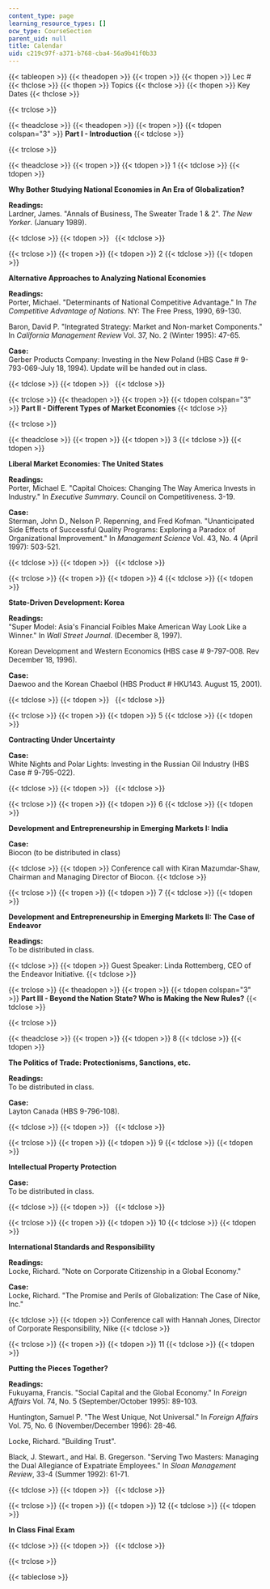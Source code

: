 ```yaml
---
content_type: page
learning_resource_types: []
ocw_type: CourseSection
parent_uid: null
title: Calendar
uid: c219c97f-a371-b768-cba4-56a9b41f0b33
---
```


{{< tableopen >}}
{{< theadopen >}}
{{< tropen >}}
{{< thopen >}}
Lec #
{{< thclose >}}
{{< thopen >}}
Topics
{{< thclose >}}
{{< thopen >}}
Key Dates
{{< thclose >}}

{{< trclose >}}

{{< theadclose >}}
{{< theadopen >}}
{{< tropen >}}
{{< tdopen colspan="3" >}}
**Part I - Introduction**
{{< tdclose >}}

{{< trclose >}}

{{< theadclose >}}
{{< tropen >}}
{{< tdopen >}}
1
{{< tdclose >}}
{{< tdopen >}}


**Why Bother Studying National Economies in An Era of Globalization?**

**Readings:**  
Lardner, James. "Annals of Business, The Sweater Trade 1 & 2". _The New Yorker_. (January 1989).


{{< tdclose >}}
{{< tdopen >}}
 
{{< tdclose >}}

{{< trclose >}}
{{< tropen >}}
{{< tdopen >}}
2
{{< tdclose >}}
{{< tdopen >}}


**Alternative Approaches to Analyzing National Economies**

**Readings:**  
Porter, Michael. "Determinants of National Competitive Advantage." In _The Competitive Advantage of Nations_. NY: The Free Press, 1990, 69-130.

Baron, David P. "Integrated Strategy: Market and Non-market Components." In _California Management Review_ Vol. 37, No. 2 (Winter 1995): 47-65.

**Case:**  
Gerber Products Company: Investing in the New Poland (HBS Case # 9-793-069-July 18, 1994). Update will be handed out in class.


{{< tdclose >}}
{{< tdopen >}}
 
{{< tdclose >}}

{{< trclose >}}
{{< theadopen >}}
{{< tropen >}}
{{< tdopen colspan="3" >}}
**Part II - Different Types of Market Economies**
{{< tdclose >}}

{{< trclose >}}

{{< theadclose >}}
{{< tropen >}}
{{< tdopen >}}
3
{{< tdclose >}}
{{< tdopen >}}


**Liberal Market Economies: The United States**

**Readings:**  
Porter, Michael E. "Capital Choices: Changing The Way America Invests in Industry." In _Executive Summary_. Council on Competitiveness. 3-19.

**Case:**  
Sterman, John D., Nelson P. Repenning, and Fred Kofman. "Unanticipated Side Effects of Successful Quality Programs: Exploring a Paradox of Organizational Improvement." In _Management Science_ Vol. 43, No. 4 (April 1997): 503-521.


{{< tdclose >}}
{{< tdopen >}}
 
{{< tdclose >}}

{{< trclose >}}
{{< tropen >}}
{{< tdopen >}}
4
{{< tdclose >}}
{{< tdopen >}}


**State-Driven Development: Korea**

**Readings:**  
"Super Model: Asia's Financial Foibles Make American Way Look Like a Winner." In _Wall Street Journal_. (December 8, 1997).

Korean Development and Western Economics (HBS case # 9-797-008. Rev December 18, 1996).

**Case:**  
Daewoo and the Korean Chaebol (HBS Product # HKU143. August 15, 2001).


{{< tdclose >}}
{{< tdopen >}}
 
{{< tdclose >}}

{{< trclose >}}
{{< tropen >}}
{{< tdopen >}}
5
{{< tdclose >}}
{{< tdopen >}}


**Contracting Under Uncertainty**

**Case:**  
White Nights and Polar Lights: Investing in the Russian Oil Industry (HBS Case # 9-795-022).


{{< tdclose >}}
{{< tdopen >}}
 
{{< tdclose >}}

{{< trclose >}}
{{< tropen >}}
{{< tdopen >}}
6
{{< tdclose >}}
{{< tdopen >}}


**Development and Entrepreneurship in Emerging Markets I: India**

**Case:**  
Biocon (to be distributed in class)


{{< tdclose >}}
{{< tdopen >}}
Conference call with Kiran Mazumdar-Shaw, Chairman and Managing Director of Biocon.
{{< tdclose >}}

{{< trclose >}}
{{< tropen >}}
{{< tdopen >}}
7
{{< tdclose >}}
{{< tdopen >}}


**Development and Entrepreneurship in Emerging Markets II: The Case of Endeavor**

**Readings:**  
To be distributed in class.


{{< tdclose >}}
{{< tdopen >}}
Guest Speaker: Linda Rottemberg, CEO of the Endeavor Initiative.
{{< tdclose >}}

{{< trclose >}}
{{< theadopen >}}
{{< tropen >}}
{{< tdopen colspan="3" >}}
**Part III - Beyond the Nation State? Who is Making the New Rules?**
{{< tdclose >}}

{{< trclose >}}

{{< theadclose >}}
{{< tropen >}}
{{< tdopen >}}
8
{{< tdclose >}}
{{< tdopen >}}


**The Politics of Trade: Protectionisms, Sanctions, etc.**

**Readings:**  
To be distributed in class.

**Case:**  
Layton Canada (HBS 9-796-108).


{{< tdclose >}}
{{< tdopen >}}
 
{{< tdclose >}}

{{< trclose >}}
{{< tropen >}}
{{< tdopen >}}
9
{{< tdclose >}}
{{< tdopen >}}


**Intellectual Property Protection**

**Case:**  
To be distributed in class.


{{< tdclose >}}
{{< tdopen >}}
 
{{< tdclose >}}

{{< trclose >}}
{{< tropen >}}
{{< tdopen >}}
10
{{< tdclose >}}
{{< tdopen >}}


**International Standards and Responsibility**

**Readings:**  
Locke, Richard. "Note on Corporate Citizenship in a Global Economy."

**Case:**  
Locke, Richard. "The Promise and Perils of Globalization: The Case of Nike, Inc."


{{< tdclose >}}
{{< tdopen >}}
Conference call with Hannah Jones, Director of Corporate Responsibility, Nike
{{< tdclose >}}

{{< trclose >}}
{{< tropen >}}
{{< tdopen >}}
11
{{< tdclose >}}
{{< tdopen >}}


**Putting the Pieces Together?**

**Readings:**  
Fukuyama, Francis. "Social Capital and the Global Economy." In _Foreign Affairs_ Vol. 74, No. 5 (September/October 1995): 89-103.

Huntington, Samuel P. "The West Unique, Not Universal." In _Foreign Affairs_ Vol. 75, No. 6 (November/December 1996): 28-46.

Locke, Richard. "Building Trust".

Black, J. Stewart., and Hal. B. Gregerson. "Serving Two Masters: Managing the Dual Allegiance of Expatriate Employees." In _Sloan Management Review_, 33-4 (Summer 1992): 61-71.


{{< tdclose >}}
{{< tdopen >}}
 
{{< tdclose >}}

{{< trclose >}}
{{< tropen >}}
{{< tdopen >}}
12
{{< tdclose >}}
{{< tdopen >}}


**In Class Final Exam**


{{< tdclose >}}
{{< tdopen >}}
 
{{< tdclose >}}

{{< trclose >}}

{{< tableclose >}}